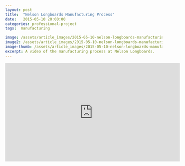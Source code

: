 ```yaml
---
layout: post
title:  "Nelson Longboards Manufacturing Process"
date:   2015-05-10 20:00:00
categories: professional-project
tags:  manufacturing

image: /assets/article_images/2015-05-10-nelson-longboards-manufacturing/machining-benner.jpg
image2: /assets/article_images/2015-05-10-nelson-longboards-manufacturing/machining-benner.jpg
image-thumb: /assets/article_images/2015-05-10-nelson-longboards-manufacturing/machining-benner.jpg
excerpt: A video of the manufacturing process at Nelson Longboards.
---
```



<iframe width="560" height="315" src="https://www.youtube.com/embed/KsjzIkwRlB0?rel=0&amp;showinfo=0" frameborder="0" allowfullscreen></iframe>
